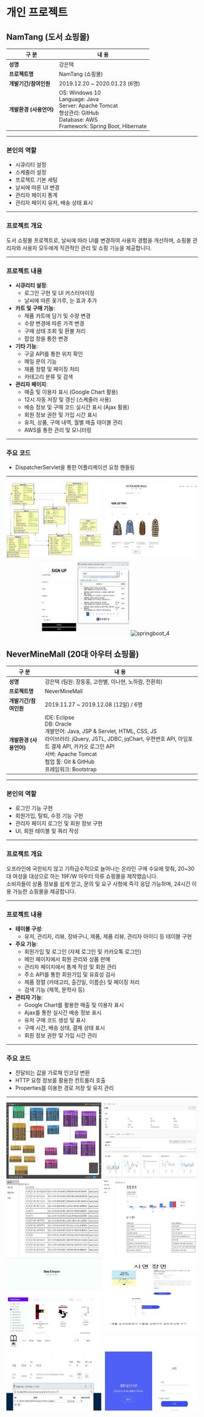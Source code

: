 # 개인 프로젝트

## NamTang (도서 쇼핑몰)

**구 분** | **내 용**
--- | ---
**성명** | 강은택
**프로젝트명** | NamTang (쇼핑몰)
**개발기간/참여인원** | 2019.12.20 ~ 2020.01.23 (6명)
**개발환경 (사용언어)** | OS: Windows 10<br>Language: Java<br>Server: Apache Tomcat<br>형상관리: GitHub<br>Database: AWS<br>Framework: Spring Boot, Hibernate

---

### 본인의 역할
- 시큐리티 설정
- 스케줄러 설정
- 프로젝트 기본 세팅
- 날씨에 따른 UI 변경
- 관리자 페이지 통계
- 관리자 페이지 유저, 배송 상태 표시

---

### 프로젝트 개요
도서 쇼핑몰 프로젝트로, 날씨에 따라 UI를 변경하여 사용자 경험을 개선하며, 쇼핑몰 관리자와 사용자 모두에게 직관적인 관리 및 쇼핑 기능을 제공합니다.

---

### 프로젝트 내용
- **시큐리티 설정**:
  - 로그인 구현 및 UI 커스터마이징
  - 날씨에 따른 꽃가루, 눈 효과 추가
- **카트 및 구매 기능**:
  - 제품 카트에 담기 및 수량 변경
  - 수량 변경에 따른 가격 변경
  - 구매 상태 조회 및 환불 처리
  - 팝업 창을 통한 변경
- **기타 기능**:
  - 구글 API를 통한 위치 확인
  - 메일 문의 기능
  - 제품 정렬 및 페이징 처리
  - 카테고리 분류 및 검색
- **관리자 페이지**:
  - 매출 및 이용자 표시 (Google Chart 활용)
  - 12시 자동 저장 및 갱신 (스케줄러 사용)
  - 배송 정보 및 구매 코드 실시간 표시 (Ajax 활용)
  - 회원 정보 권한 및 가입 시간 표시
  - 유저, 상품, 구매 내역, 월별 매출 테이블 관리
  - AWS를 통한 관리 및 모니터링

---

### 주요 코드
- DispatcherServlet을 통한 어플리케이션 요청 핸들링

---
<div align="center">
  <img src="Image/springboot_1.png" alt="springboot_1" width="250" height="200">
  <img src="Image/springboot_2.png" alt="springboot_2" width="250" height="200">
  <img src="Image/springboot_3.png" alt="springboot_3" width="250" height="200">
  <img src="Image/springboot_4.png" alt="springboot_4" width="250" height="200">
</div>



## NeverMineMall (20대 아우터 쇼핑몰)

**구 분** | **내 용**
--- | ---
**성명** | 강은택 (팀원: 장동홍, 고한별, 이나현, 노하람, 전환희)
**프로젝트명** | NeverMineMall
**개발기간/참여인원** | 2019.11.27 ~ 2019.12.08 (12일) / 6명
**개발환경 (사용언어)** | IDE: Eclipse<br>DB: Oracle<br>개발언어: Java, JSP & Servlet, HTML, CSS, JS<br>라이브러리: jQuery, JSTL, JDBC, jqChart, 우편번호 API, 아임포트 결제 API, 카카오 로그인 API<br>서버: Apache Tomcat<br>협업 툴: Git & GitHub<br>프레임워크: Bootstrap

---

### 본인의 역할
- 로그인 기능 구현
- 회원가입, 탈퇴, 수정 기능 구현
- 관리자 페이지 로그인 및 회원 정보 구현
- UI, 회원 테이블 및 쿼리 작성

---

### 프로젝트 개요
오프라인에 국한되지 않고 기하급수적으로 늘어나는 온라인 구매 수요에 맞춰, 20~30대 여성을 대상으로 하는 19F/W 아우터 의류 쇼핑몰을 제작했습니다.  
소비자들이 상품 정보를 쉽게 얻고, 문의 및 요구 사항에 즉각 응답 가능하며, 24시간 이용 가능한 쇼핑몰을 제공합니다.

---

### 프로젝트 내용
- **테이블 구성**:
  - 유저, 관리자, 리뷰, 장바구니, 제품, 제품 리뷰, 관리자 아이디 등 테이블 구현
- **주요 기능**:
  - 회원가입 및 로그인 (자체 로그인 및 카카오톡 로그인)
  - 메인 페이지에서 회원 관리와 상품 판매
  - 관리자 페이지에서 통계 작성 및 회원 관리
  - 주소 API를 통한 회원가입 및 유효성 검사
  - 제품 정렬 (카테고리, 출간일, 이름순) 및 페이징 처리
  - 검색 기능 (제목, 문학사 등)
- **관리자 기능**:
  - Google Chart를 활용한 매출 및 이용자 표시
  - Ajax를 통한 실시간 배송 정보 표시
  - 유저 구매 코드 생성 및 표시
  - 구매 시간, 배송 상태, 결제 상태 표시
  - 회원 정보 권한 및 가입 시간 관리

---

### 주요 코드
- 전달되는 값을 가로채 인코딩 변환
- HTTP 요청 정보를 활용한 컨트롤러 호출
- Properties를 이용한 경로 저장 및 유지 관리

---
<div align="center">
  <img src="Image/springboot_01.png" alt="springboot_01.png" width="250" height="200">
  <img src="Image/springboot_02.png" alt="springboot_02.png" width="250" height="200">
  <img src="Image/springboot_03.png" alt="springboot_03.png" width="250" height="200">
  <img src="Image/springboot_04.png" alt="springboot_04.png" width="250" height="200">
</div>
<div align="center">
  <img src="Image/springboot_05.png" alt="springboot_05.png" width="250" height="200">
  <img src="Image/springboot_06.png" alt="springboot_06.png" width="250" height="200">
  <img src="Image/springboot_07.png" alt="springboot_07.png" width="250" height="200">
  <img src="Image/springboot_08.png" alt="springboot_08.png" width="250" height="200">
</div>
